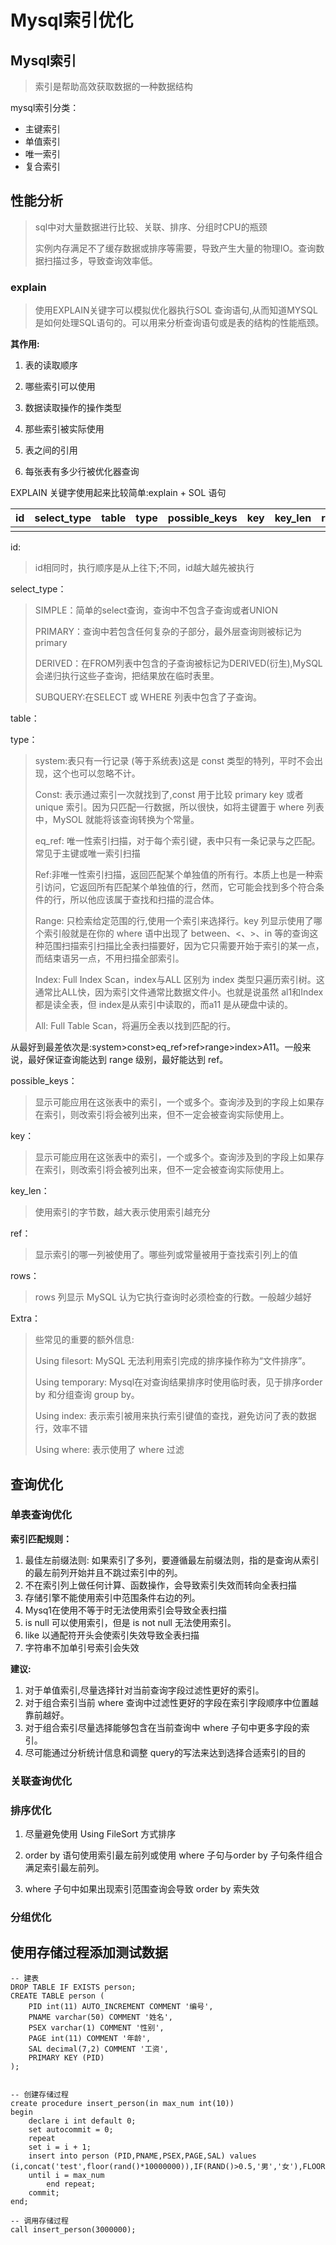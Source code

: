 # Mysql索引优化

## Mysql索引

> 索引是帮助高效获取数据的一种数据结构

mysql索引分类：

- 主键索引
- 单值索引
- 唯一索引
- 复合索引



## 性能分析

> sql中对大量数据进行比较、关联、排序、分组时CPU的瓶颈
>
> 实例内存满足不了缓存数据或排序等需要，导致产生大量的物理IO。查询数据扫描过多，导致查询效率低。

### explain

>使用EXPLAIN关键字可以模拟优化器执行SOL 查询语句,从而知道MYSQL 是如何处理SQL语句的。可以用来分析查询语句或是表的结构的性能瓶颈。

**其作用:**

1. 表的读取顺序

2. 哪些索引可以使用

3. 数据读取操作的操作类型

4. 那些索引被实际使用

5. 表之间的引用

6. 每张表有多少行被优化器查询

EXPLAIN 关键字使用起来比较简单:explain + SOL 语句

| id   | select_type | table | type | possible_keys | key  | key_len | ref  | rows | Extra |
| ---- | ----------- | ----- | ---- | ------------- | ---- | ------- | ---- | ---- | ----- |
|      |             |       |      |               |      |         |      |      |       |

id:

> id相同时，执行顺序是从上往下;不同，id越大越先被执行

select_type：

> SIMPLE：简单的select查询，查询中不包含子查询或者UNION
>
> PRIMARY：查询中若包含任何复杂的子部分，最外层查询则被标记为primary
>
> DERIVED：在FROM列表中包含的子查询被标记为DERIVED(衍生),MySQL会递归执行这些子查询，把结果放在临时表里。
>
> SUBQUERY:在SELECT 或 WHERE 列表中包含了子查询。

table：

type：

> system:表只有一行记录 (等于系统表)这是 const 类型的特列，平时不会出现，这个也可以忽略不计。
>
> Const: 表示通过索引一次就找到了,const 用于比较 primary key 或者 unique 索引。因为只匹配一行数据，所以很快，如将主键置于 where 列表中，MySOL 就能将该查询转换为个常量。
>
> eq_ref: 唯一性索引扫描，对于每个索引键，表中只有一条记录与之匹配。常见于主键或唯一索引扫描
>
> Ref:非唯一性索引扫描，返回匹配某个单独值的所有行。本质上也是一种索引访问，它返回所有匹配某个单独值的行，然而，它可能会找到多个符合条件的行，所以他应该属于查找和扫描的混合体。
>
> Range: 只检索给定范围的行,使用一个索引来选择行。key 列显示使用了哪个索引般就是在你的 where 语中出现了 between、<、>、in 等的查询这种范围扫描索引扫描比全表扫描要好，因为它只需要开始于索引的某一点，而结束语另一点，不用扫描全部索引。
>
> Index: Full Index Scan，index与ALL 区别为 index 类型只遍历索引树。这通常比ALL快，因为索引文件通常比数据文件小。也就是说虽然 al1和Index 都是读全表，但 index是从索引中读取的，而a11 是从硬盘中读的。
>
> All: Full Table Scan，将遍历全表以找到匹配的行。

从最好到最差依次是:system>const>eq_ref>ref>range>index>A11。一般来说，最好保证查询能达到 range 级别，最好能达到 ref。

possible_keys：

> 显示可能应用在这张表中的索引，一个或多个。查询涉及到的字段上如果存在索引，则改索引将会被列出来，但不一定会被查询实际使用上。

key：

> 显示可能应用在这张表中的索引，一个或多个。查询涉及到的字段上如果存在索引，则改索引将会被列出来，但不一定会被查询实际使用上。

key_len：

> 使用索引的字节数，越大表示使用索引越充分

ref：

> 显示索引的哪一列被使用了。哪些列或常量被用于查找索引列上的值

rows：

>rows 列显示 MySQL 认为它执行查询时必须检查的行数。一般越少越好

Extra：

> 些常见的重要的额外信息:
>
> Using filesort: MySQL 无法利用索引完成的排序操作称为“文件排序”。
>
> Using temporary: Mysql在对查询结果排序时使用临时表，见于排序order by 和分组查询 group by。
>
> Using index: 表示索引被用来执行索引键值的查找，避免访问了表的数据行，效率不错
>
> Using where: 表示使用了 where 过滤





## 查询优化

### 单表查询优化

**索引匹配规则：**

1. 最佳左前缀法则: 如果索引了多列，要遵循最左前缀法则，指的是查询从索引的最左前列开始并且不跳过索引中的列。
2. 不在索引列上做任何计算、函数操作，会导致索引失效而转向全表扫描
3. 存储引擎不能使用索引中范围条件右边的列。
4. Mysq1在使用不等于时无法使用索引会导致全表扫描
5. is null 可以使用索引，但是 is not null 无法使用索引。
6. like 以通配符开头会使索引失效导致全表扫描
7. 字符串不加单引号索引会失效

**建议:**

1. 对于单值索引,尽量选择针对当前查询字段过滤性更好的索引。
2. 对于组合索引当前 where 查询中过滤性更好的字段在索引字段顺序中位置越靠前越好。
3. 对于组合索引尽量选择能够包含在当前查询中 where 子句中更多字段的索引。
4. 尽可能通过分析统计信息和调整 query的写法来达到选择合适索引的目的



### 关联查询优化





### 排序优化

1. 尽量避免使用 Using FileSort 方式排序

2. order by 语句使用索引最左前列或使用 where 子句与order by 子句条件组合满足索引最左前列。

3. where 子句中如果出现索引范围查询会导致 order by 索失效




### 分组优化





## 使用存储过程添加测试数据

```
-- 建表
DROP TABLE IF EXISTS person;
CREATE TABLE person (
    PID int(11) AUTO_INCREMENT COMMENT '编号',
    PNAME varchar(50) COMMENT '姓名',
    PSEX varchar(1) COMMENT '性别',
    PAGE int(11) COMMENT '年龄',
    SAL decimal(7,2) COMMENT '工资',
    PRIMARY KEY (PID)
);


-- 创建存储过程
create procedure insert_person(in max_num int(10))
begin
    declare i int default 0;
    set autocommit = 0;
    repeat
    set i = i + 1;
    insert into person (PID,PNAME,PSEX,PAGE,SAL) values (i,concat('test',floor(rand()*10000000)),IF(RAND()>0.5,'男','女'),FLOOR((RAND()*100)+10),FLOOR((RAND()*19000)+1000));
    until i = max_num
		end repeat;
    commit;
end;

-- 调用存储过程
call insert_person(3000000);

```









